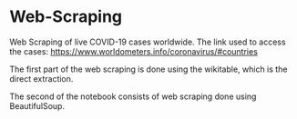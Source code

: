 # Web-Scraping
Web Scraping of live COVID-19 cases worldwide. The link used to access the cases: https://www.worldometers.info/coronavirus/#countries

The first part of the web scraping is done using the wikitable, which is the direct extraction.

The second of the notebook consists of web scraping done using BeautifulSoup.
